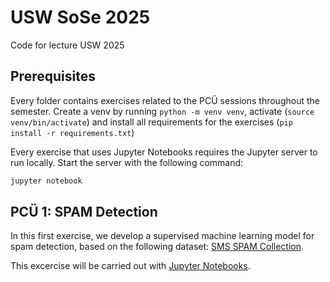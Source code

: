 # USW SoSe 2025
Code for lecture USW 2025

## Prerequisites

Every folder contains exercises related to the PCÜ sessions throughout the semester.
Create a venv by running `python -m venv venv`, activate (`source venv/bin/activate`) 
and install all requirements for the exercises (`pip install -r requirements.txt`)

Every exercise that uses Jupyter Notebooks requires the Jupyter server to run locally.
Start the server with the following command:
```bash
jupyter notebook
```

## PCÜ 1: SPAM Detection

In this first exercise, we develop a supervised machine learning model for spam detection, based on the following dataset:
[SMS SPAM Collection](https://archive.ics.uci.edu/dataset/228/sms+spam+collection).

This excercise will be carried out with [Jupyter Notebooks](https://docs.jupyter.org/en/latest/install/notebook-classic.html).

